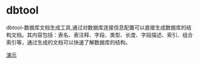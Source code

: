 # dbtool
dbtool-数据库文档生成工具,通过对数据库连接信息配置可以直接生成数据库的结构文档。其内容包括：表名、表注释、字段、类型、长度、字段描述、索引、组合索引等，通过生成的文档可以快速了解数据库的结构。

[演示](http://www.duzhaosongyue.com:8010/)
